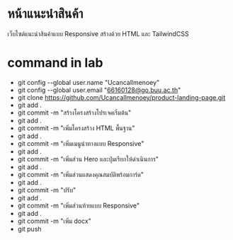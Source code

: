 # หน้าแนะนําสินค้า 
เว็บไซต์แนะนําสินค้าแบบ Responsive สร้างด้วย HTML และ TailwindCSS

# command in lab
- git config --global user.name "Ucancallmenoey"
- git config --global user.email "66160128@go.buu.ac.th"
- git clone https://github.com/Ucancallmenoey/product-landing-page.git
- git add .
- git commit -m "สร้างโครงสร้างโปรเจคเริ่มต้น"
- git add .
- git commit -m "เพิ่มโครงสร้าง HTML พื้นฐาน"
- git add .
- git commit -m "เพิ่มเมนูนำทางแบบ Responsive"
- git add .
- git commit -m "เพิ่มส่วน Hero และปุ่มเรียกให้ดำเนินการ"
- git add .
- git commit -m "เพิ่มส่วนแสดงคุณสมบัติพร้อมการ์ด"
- git add .
- git commit -m "ปรับ"
- git add .
- git commit -m "เพิ่มส่วนท้ายแบบ Responsive"
- git add .
- git commit -m "เพิ่ม docx"
- git push
